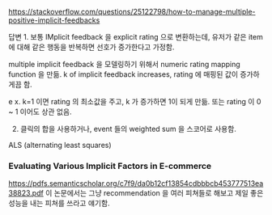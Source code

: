 
https://stackoverflow.com/questions/25122798/how-to-manage-multiple-positive-implicit-feedbacks

답변 1.
 보통  IMplicit feedback 을  explicit rating 으로 변환하는데,  유저가 같은  item 에 대해 같은 행동을 반복하면 선호가 증가한다고 가정함.  

multiple implicit feedback 을 모델링하기 위해서  numeric rating mapping function 을 만듦.  k of implicit feedback increases, rating 에  매핑된 값이 증가하게끔 함.

e x. k=1 이면  rating 의 최소값을 주고,  k 가 증가하면 1이 되게 만듦. 또는  rating  이 0 ~ 1 이어도 상관 없음.


2. 클릭의 합을 사용하거나,  event 들의  weighted sum 을 스코어로 사용함. 

ALS (alternating least squares)



### Evaluating Various Implicit Factors in E-commerce
https://pdfs.semanticscholar.org/c7f9/da0b12cf13854cdbbbcb453777513ea38823.pdf
이 논문에서는 그냥  recommendation 을 여러 피쳐들로 해보고 제일 좋은 성능을 내는 피쳐를 쓰라고 얘기함.

